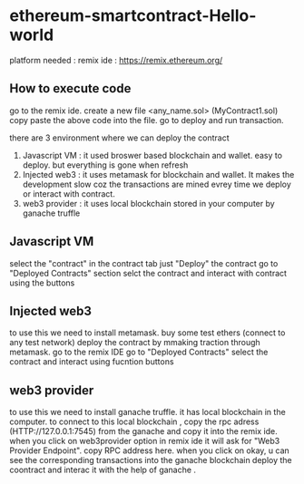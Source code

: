 # ethereum-smartcontract-Hello-world

platform needed : remix ide : https://remix.ethereum.org/

How to execute code
-------------------
go to the remix ide.
create a new file <any_name.sol> (MyContract1.sol)
copy paste the above code into the file.
go to deploy and run transaction.

there are 3 environment where we can deploy the contract 
 1) Javascript VM : it used broswer based blockchain and wallet. easy to deploy. but everything is gone when refresh
 2)	Injected web3 : it uses metamask for blockchain and wallet. It makes the development slow coz the transactions are mined evrey time we deploy or interact with                       contract. 
 3) web3 provider : it uses local blockchain stored in your computer by ganache truffle

Javascript VM 
-------------
select the "contract" in the contract tab 
just "Deploy" the contract
go to "Deployed Contracts" section
selct the contract and interact with contract using the buttons 

Injected web3
-------------
to use this we need to install metamask.
buy some test ethers (connect to any test network)
deploy the contract by mmaking traction through metamask.
go to the remix IDE 
go to "Deployed Contracts"
select the contract and interact using fucntion buttons

web3 provider
-------------
to use this we need to install ganache truffle. it has local blockchain in the computer. 
to connect to this local blockchain , copy the rpc adress (HTTP://127.0.0.1:7545) from the ganache and copy it into the remix ide.
when you click on web3provider option in remix ide it will ask for "Web3 Provider Endpoint". copy RPC address here. 
when you click on okay, u can see the corresponding transactions into the ganache blockchain
deploy the coontract and interac it with the help of ganache .




